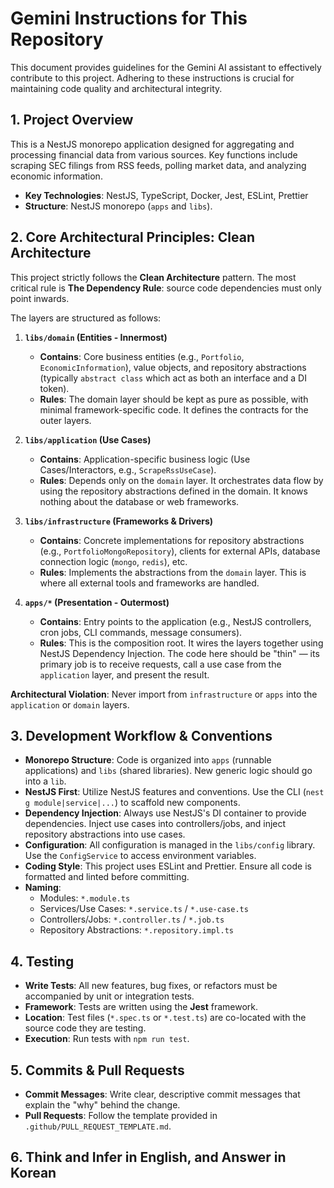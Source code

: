 # Gemini Instructions for This Repository

This document provides guidelines for the Gemini AI assistant to effectively contribute to this project. Adhering to these instructions is crucial for maintaining code quality and architectural integrity.

## 1. Project Overview

This is a NestJS monorepo application designed for aggregating and processing financial data from various sources. Key functions include scraping SEC filings from RSS feeds, polling market data, and analyzing economic information.

- **Key Technologies**: NestJS, TypeScript, Docker, Jest, ESLint, Prettier
- **Structure**: NestJS monorepo (`apps` and `libs`).

## 2. Core Architectural Principles: Clean Architecture

This project strictly follows the **Clean Architecture** pattern. The most critical rule is **The Dependency Rule**: source code dependencies must only point inwards.

The layers are structured as follows:

1.  **`libs/domain` (Entities - Innermost)**
    *   **Contains**: Core business entities (e.g., `Portfolio`, `EconomicInformation`), value objects, and repository abstractions (typically `abstract class` which act as both an interface and a DI token).
    *   **Rules**: The domain layer should be kept as pure as possible, with minimal framework-specific code. It defines the contracts for the outer layers.

2.  **`libs/application` (Use Cases)**
    *   **Contains**: Application-specific business logic (Use Cases/Interactors, e.g., `ScrapeRssUseCase`).
    *   **Rules**: Depends only on the `domain` layer. It orchestrates data flow by using the repository abstractions defined in the domain. It knows nothing about the database or web frameworks.

3.  **`libs/infrastructure` (Frameworks & Drivers)**
    *   **Contains**: Concrete implementations for repository abstractions (e.g., `PortfolioMongoRepository`), clients for external APIs, database connection logic (`mongo`, `redis`), etc.
    *   **Rules**: Implements the abstractions from the `domain` layer. This is where all external tools and frameworks are handled.

4.  **`apps/*` (Presentation - Outermost)**
    *   **Contains**: Entry points to the application (e.g., NestJS controllers, cron jobs, CLI commands, message consumers).
    *   **Rules**: This is the composition root. It wires the layers together using NestJS Dependency Injection. The code here should be "thin" — its primary job is to receive requests, call a use case from the `application` layer, and present the result.

**Architectural Violation**: Never import from `infrastructure` or `apps` into the `application` or `domain` layers.

## 3. Development Workflow & Conventions

- **Monorepo Structure**: Code is organized into `apps` (runnable applications) and `libs` (shared libraries). New generic logic should go into a `lib`.
- **NestJS First**: Utilize NestJS features and conventions. Use the CLI (`nest g module|service|...`) to scaffold new components.
- **Dependency Injection**: Always use NestJS's DI container to provide dependencies. Inject use cases into controllers/jobs, and inject repository abstractions into use cases.
- **Configuration**: All configuration is managed in the `libs/config` library. Use the `ConfigService` to access environment variables.
- **Coding Style**: This project uses ESLint and Prettier. Ensure all code is formatted and linted before committing.
- **Naming**:
    - Modules: `*.module.ts`
    - Services/Use Cases: `*.service.ts` / `*.use-case.ts`
    - Controllers/Jobs: `*.controller.ts` / `*.job.ts`
    - Repository Abstractions: `*.repository.impl.ts`

## 4. Testing

- **Write Tests**: All new features, bug fixes, or refactors must be accompanied by unit or integration tests.
- **Framework**: Tests are written using the **Jest** framework.
- **Location**: Test files (`*.spec.ts` or `*.test.ts`) are co-located with the source code they are testing.
- **Execution**: Run tests with `npm run test`.

## 5. Commits & Pull Requests

- **Commit Messages**: Write clear, descriptive commit messages that explain the "why" behind the change.
- **Pull Requests**: Follow the template provided in `.github/PULL_REQUEST_TEMPLATE.md`.

## 6. Think and Infer in English, and Answer in Korean